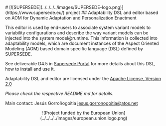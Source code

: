 <link rel="shortcut icon" type="image/png" href="images/favicon.png">
# [![SUPERSEDE](../../../../images/SUPERSEDE-logo.png)](https://www.supersede.eu/) project 
## Adaptability DSL and editor based on AOM for Dynamic Adaptation and Personalization Enactment

This editor is used by end-users to associate system variant models to variability configurations and describe the way variant models can be injected into the system model@runtime. This information is collected into adaptability models, which are document instances of the Aspect Oriented Modeling (AOM) based domain specific language (DSL) defined by SUPERSEDE.

See deliverable D4.5 in [Supersede Portal](https://www.supersede.eu/) for more details about this DSL, how to install and use it.

Adaptability DSL and editor are licensed under the [Apache License, Version 2.0](http://www.apache.org/licenses/LICENSE-2.0)

*Please check the respective README.md for details.*

Main contact: Jesús Gorroñogoitia <jesus.gorronogoitia@atos.net>

<center>![Project funded by the European Union](../../../../images/european.union.logo.png)</center>
